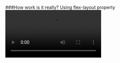 ###How work is it really? Using flex-layout property
<video src="https://user-images.githubusercontent.com/92531202/151868053-3806c12a-e3a0-4fd3-9b8a-767052a2d98f.mp4"></video>
